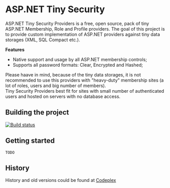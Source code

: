 # ASP.NET Tiny Security

ASP.NET Tiny Security Providers is a free, open source, pack of tiny ASP.NET Membership, Role and Profile providers.
The goal of this project is to provide custom implementation of ASP.NET providers against tiny data storages (XML, SQL Compact etc.).

**Features**
* Native support and usage by all ASP.NET membership controls;
* Supports all password formats: Clear, Encrypted and Hashed;

Please haave in mind, because of the tiny data storages, it is not recommended to use this providers with "heavy-duty" membership sites (a lot of roles, users and big number of members).  
Tiny Security Providers best fit for sites with small number of authenticated users and hosted on servers with no database access.

## Building the project

[![Build status](https://ci.appveyor.com/api/projects/status/h3f3qnwosm3r7ptu?svg=true)](https://ci.appveyor.com/project/velio_ivanov/aspnet-tiny-security)

## Getting started

```
TODO
```

## History
History and old versions could be found at [Codeplex](https://tinyproviders.codeplex.com/)
